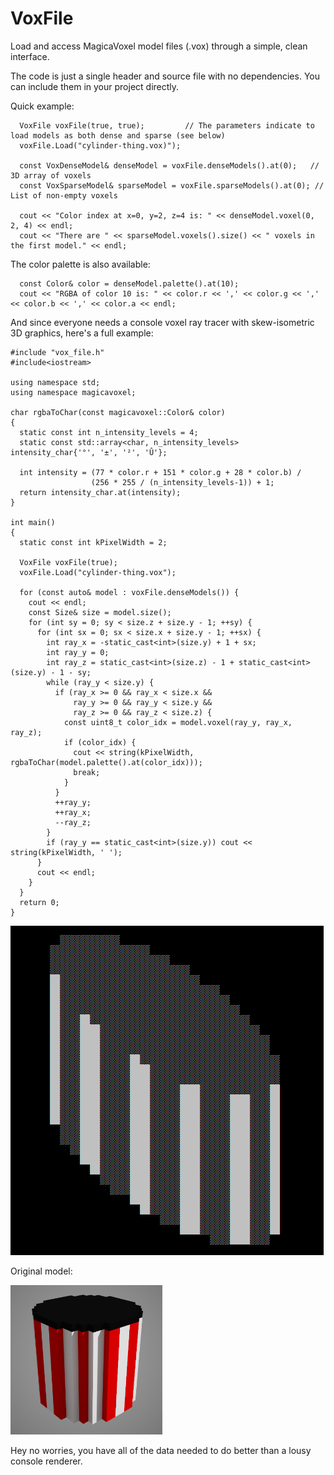 # VoxFile
Load and access MagicaVoxel model files (.vox) through a simple, clean interface.

The code is just a single header and source file with no dependencies. You can include them in your project directly.

Quick example:
```
  VoxFile voxFile(true, true);         // The parameters indicate to load models as both dense and sparse (see below)
  voxFile.Load("cylinder-thing.vox)");
  
  const VoxDenseModel& denseModel = voxFile.denseModels().at(0);   // 3D array of voxels
  const VoxSparseModel& sparseModel = voxFile.sparseModels().at(0); // List of non-empty voxels
  
  cout << "Color index at x=0, y=2, z=4 is: " << denseModel.voxel(0, 2, 4) << endl;
  cout << "There are " << sparseModel.voxels().size() << " voxels in the first model." << endl;
```

The color palette is also available:
```
  const Color& color = denseModel.palette().at(10);
  cout << "RGBA of color 10 is: " << color.r << ',' << color.g << ',' << color.b << ',' << color.a << endl;
```

And since everyone needs a console voxel ray tracer with skew-isometric 3D graphics, here's a full example:

```
#include "vox_file.h"
#include<iostream>

using namespace std;
using namespace magicavoxel;

char rgbaToChar(const magicavoxel::Color& color)
{
  static const int n_intensity_levels = 4;
  static const std::array<char, n_intensity_levels> intensity_char{'°', '±', '²', 'Û'};

  int intensity = (77 * color.r + 151 * color.g + 28 * color.b) /
                  (256 * 255 / (n_intensity_levels-1)) + 1;
  return intensity_char.at(intensity);
}

int main()
{
  static const int kPixelWidth = 2;

  VoxFile voxFile(true);
  voxFile.Load("cylinder-thing.vox");

  for (const auto& model : voxFile.denseModels()) {
    cout << endl;
    const Size& size = model.size();
    for (int sy = 0; sy < size.z + size.y - 1; ++sy) {
      for (int sx = 0; sx < size.x + size.y - 1; ++sx) {
        int ray_x = -static_cast<int>(size.y) + 1 + sx;
        int ray_y = 0;
        int ray_z = static_cast<int>(size.z) - 1 + static_cast<int>(size.y) - 1 - sy;
        while (ray_y < size.y) {
          if (ray_x >= 0 && ray_x < size.x &&
              ray_y >= 0 && ray_y < size.y &&
              ray_z >= 0 && ray_z < size.z) {
            const uint8_t color_idx = model.voxel(ray_y, ray_x, ray_z);
            if (color_idx) {
              cout << string(kPixelWidth, rgbaToChar(model.palette().at(color_idx)));
              break;
            }
          }
          ++ray_y;
          ++ray_x;
          --ray_z;
        }
        if (ray_y == static_cast<int>(size.y)) cout << string(kPixelWidth, ' ');
      }
      cout << endl;
    }
  }
  return 0;
}
```

![alt text](console-example.PNG "Example Output")


Original model:

![alt text](example-model.PNG "Example Model")

Hey no worries, you have all of the data needed to do better than a lousy console renderer. 
